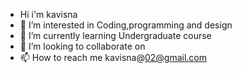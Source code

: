  - Hi i'm kavisna
- 👀 I’m interested in Coding,programming and design
- 🌱 I’m currently learning Undergraduate course
- 💞️ I’m looking to collaborate on 
- 📫 How to reach me kavisna@02@gmail.com

<!---
kavisnask/kavisnask is a ✨ special ✨ repository because its `README.md` (this file) appears on your GitHub profile.
You can click the Preview link to take a look at your changes.
--->

